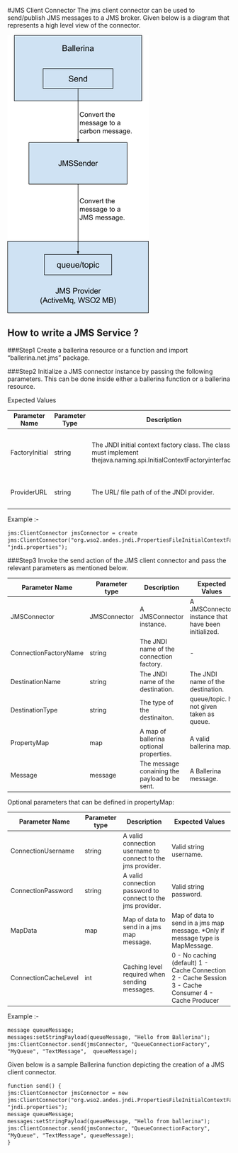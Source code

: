#JMS Client Connector
The jms client connector can be used to send/publish JMS messages to a JMS broker. Given below is a diagram that represents a high level view of the connector.

![JMS_Client_Connector](../images/jms_client_connector.png)

## How to write a JMS Service ?
###Step1
Create a ballerina resource or a function and import “ballerina.net.jms” package.

###Step2
Initialize a JMS connector instance by passing the following parameters. This can be done inside either a ballerina function or a ballerina resource.



Expected Values

Parameter Name | Parameter Type | Description | Expected Values
---------- | ------------- | ----- | --------
FactoryInitial | string | The JNDI initial context factory class. The class must implement thejava.naming.spi.InitialContextFactoryinterface. | A valid class name depending on the jms provider
ProviderURL | string | The URL/ file path of  of the JNDI provider. | A valid url/ path for the JNDI provider

Example :-
```
jms:ClientConnector jmsConnector = create jms:ClientConnector("org.wso2.andes.jndi.PropertiesFileInitialContextFactory", "jndi.properties");
```
###Step3
Invoke the send action of the JMS client connector and pass the relevant parameters as mentioned below.

Parameter Name | Parameter type | Description | Expected Values
------------ | ------------- | ----------- | -------------
JMSConnector | JMSConnector | A JMSConnector instance. | A JMSConnector instance that have been initialized.
ConnectionFactoryName | string | The JNDI name of the connection factory. | -
DestinationName | string | The JNDI name of the destination. | The JNDI name of the destination.
DestinationType | string | The type of the destinaiton. | queue/topic. If not given taken as queue.
PropertyMap | map | A map of ballerina optional properties. | A valid ballerina map.
Message | message | The message conaining the payload to be sent. | A Ballerina message.

Optional parameters that can be defined in propertyMap:

Parameter Name | Parameter type | Description | Expected Values
------------- | ------------------- | ---------------- | ---------------
ConnectionUsername | string | A valid connection username to connect to the jms provider. | Valid string username.
ConnectionPassword | string | A valid connection password to connect to the jms provider. | Valid string password.
MapData | map | Map of data to send in a jms map message. | Map of data to send in a jms map message.  *Only if message type is MapMessage.
ConnectionCacheLevel | int | Caching level required when sending messages. | 0 - No caching (default) 1 - Cache Connection 2 - Cache Session 3 - Cache Consumer 4 - Cache Producer


Example :-
```
message queueMessage;
messages:setStringPayload(queueMessage, "Hello from Ballerina");
jms:ClientConnector.send(jmsConnector, "QueueConnectionFactory", "MyQueue", "TextMessage",  queueMessage);
```

Given below is a sample Ballerina function depicting the creation of a JMS client connector.
```
function send() {
jms:ClientConnector jmsConnector = new jms:ClientConnector("org.wso2.andes.jndi.PropertiesFileInitialContextFactory", "jndi.properties");
message queueMessage;
messages:setStringPayload(queueMessage, "Hello from ballerina");
jms:ClientConnector.send(jmsConnector, "QueueConnectionFactory", "MyQueue", "TextMessage", queueMessage);
}

```